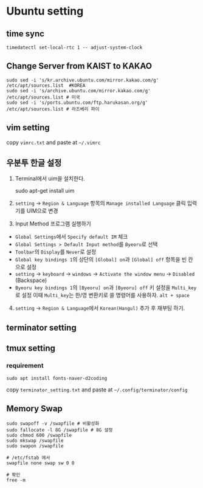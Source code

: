 # Ubuntu setting

## time sync

    timedatectl set-local-rtc 1 -- adjust-system-clock

## Change Server from KAIST to KAKAO

    sudo sed -i 's/kr.archive.ubuntu.com/mirror.kakao.com/g' /etc/apt/sources.list  #KOREA
    sudo sed -i 's/archive.ubuntu.com/mirror.kakao.com/g' /etc/apt/sources.list # 미국
    sudo sed -i 's/ports.ubuntu.com/ftp.harukasan.org/g' /etc/apt/sources.list # 라즈베리 파이
    

## vim setting 
copy `vimrc.txt` and paste at `~/.vimrc`

## 우분투 한글 설정
1. Terminal에서 uim을 설치한다.

    sudo apt-get install uim 

2. `setting` → `Region & Language` 항목의 `Manage installed Language` 클릭 입력기를 UIM으로 변경
    
3. Input Method 프로그램 실행하기

- `Global Settings`에서 `Specify default IM` 체크
- `Global Settings > Default Input method`를 `Byeoru`로 선택
- `Toolbar`의 `Display`를 `Never`로 설정
- `Global key bindings 1`의 상단의 `[Global] on`과 `[Global] off` 항목을 빈 칸으로 설정
- `setting` → `keyboard` → `windows` → `Activate the window menu` → `Disabled` (Backspace)
- `Byeoru key bindings 1`의 `[Byeoru] on`과 `[Byeoru] off` 키 설정을 `Multi_key`로 설정
이때 `Multi_key`는 한/영 변환키로 쓸 명령어를 사용하자. 
`alt + space`

4.  `setting` → `Region & Language`에서 `Korean(Hangul)` 추가 후 재부팅 하기.
    


## terminator setting 

## tmux setting 

### requirement 

    sudo apt install fonts-naver-d2coding


copy `terminator_setting.txt` and paste at `~/.config/terminator/config`

## Memory Swap 
    sudo swapoff -v /swapfile # 비활성화
    sudo fallocate -l 8G /swapfile # 8G 설정
    sudo chmod 600 /swapfile
    sudo mkswap /swapfile
    sudo swapon /swapfile
    
    # /etc/fstab 에서
    swapfile none swap sw 0 0
    
    # 확인 
    free -m 
